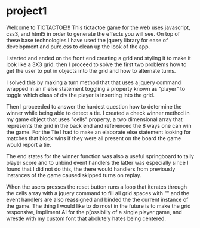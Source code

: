 # project1
Welcome to TICTACTOE!!!
This tictactoe game for the web uses javascript, css3, and html5 in order to generate the effects you will see.  On top of these base technologies I have used the jquery library for ease of development and pure.css to clean up the look of the app.

I started and ended on the front end creating a grid and styling it to make it look like a 3X3 grid. then I proceed to solve the first two problems how to get the user to put in objects into the grid and how to alternate turns.

I solved this by making  a turn method that that uses a jquery command wrapped in an if else statement toggling a property known as "player" to toggle which class of div the player is inserting into the grid.

Then I proceeded to answer the hardest question how to determine the winner while being able to detect a tie. I created a check winner method in my game object that uses "cells" property, a two dimensional array that represents the grid in the back end and referenced the 8 ways one can win the game. For the Tie I had to make an elaborate else statement looking for matches that block wins if they were all present on the board the game would report a tie.

The end states for the winner function was also a useful springboard to tally player score and to unbind event handlers the latter was especially since I found that I did not do this, the there would handlers from previously instances of the game caused skipped turns on replay.

When the users presses the reset button runs a loop that iterates through the cells array with a jquery command to fill all grid spaces with "" and the event handlers are also reassigned and binded the the current instance of the game. The thing I would like to do most in the future is to make the grid responsive, impliment AI for the p[ossibiliy of a single player game, and wrestle with my custom font that abolutely hates being centered.
